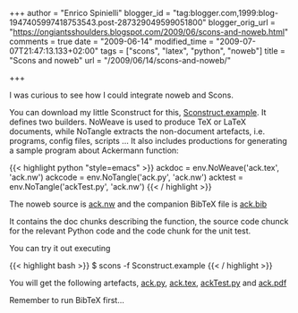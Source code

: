 +++
author = "Enrico Spinielli"
blogger_id = "tag:blogger.com,1999:blog-1947405997418753543.post-287329049599051800"
blogger_orig_url = "https://ongiantsshoulders.blogspot.com/2009/06/scons-and-noweb.html"
comments = true
date = "2009-06-14"
modified_time = "2009-07-07T21:47:13.133+02:00"
tags = ["scons", "latex", "python", "noweb"]
title = "Scons and noweb"
url = "/2009/06/14/scons-and-noweb/"

+++

I was curious to see how I could integrate noweb and Scons.

You can download my little Sconstruct for this,
[Sconstruct.example](https://enrico.spinielli.googlepages.com/Sconstruct.example).
It defines two builders. NoWeave is used to produce TeX or LaTeX documents,
while NoTangle extracts the non-document artefacts, i.e. programs, config files,
scripts ... It also includes productions for generating a sample program about
Ackermann function: 


{{< highlight python "style=emacs" >}}
	ackdoc  = env.NoWeave('ack.tex', 'ack.nw')
	ackcode = env.NoTangle('ack.py', 'ack.nw')
	acktest = env.NoTangle('ackTest.py', 'ack.nw')
{{< / highlight >}}


The noweb source is [ack.nw](https://enrico.spinielli.googlepages.com/ack.nw) and
the companion BibTeX file is
[ack.bib](https://enrico.spinielli.googlepages.com/ack.bib)

It contains the doc chunks describing the function, the source code chunck for
the relevant Python code and the code chunk for the unit test.

You can try it out executing


{{< highlight bash >}}
	$ scons -f Sconstruct.example
{{< / highlight >}}


You will get the following artefacts,
[ack.py](https://enrico.spinielli.googlepages.com/ack.py),
[ack.tex](https://enrico.spinielli.googlepages.com/ack.tex),
[ackTest.py](https://enrico.spinielli.googlepages.com/ackTest.py) and
[ack.pdf](https://enrico.spinielli.googlepages.com/ack.pdf) 

Remember to run BibTeX first...
